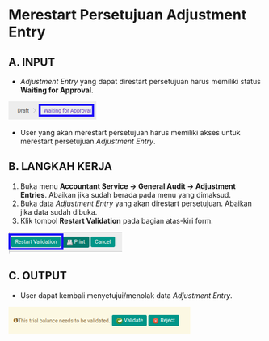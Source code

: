 # Merestart Persetujuan Adjustment Entry

## A. INPUT

* *Adjustment Entry* yang dapat direstart persetujuan harus memiliki status **Waiting for Approval**.

![](../../img/adjustment-entry/status-waiting-for-approval.png)

* User yang akan merestart persetujuan harus memiliki akses untuk merestart persetujuan *Adjustment Entry*.

## B. LANGKAH KERJA

1. Buka menu **Accountant Service -> General Audit -> Adjustment Entries**. Abaikan jika sudah berada pada menu yang dimaksud.
2. Buka data *Adjustment Entry* yang akan direstart persetujuan. Abaikan jika data sudah dibuka.
3. Klik tombol **Restart Validation** pada bagian atas-kiri form.

![](../../img/adjustment-entry/tombol-restart-validation.png)

## C. OUTPUT

* User dapat kembali menyetujui/menolak data *Adjustment Entry*.

![](../../img/adjustment-entry/output-restart-persetujuan.png)
